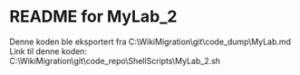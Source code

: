 # README for MyLab_2
Denne koden ble eksportert fra C:\WikiMigration\git\code_dump\MyLab.md
Link til denne koden: C:\WikiMigration\git\code_repo\ShellScripts\MyLab_2.sh
